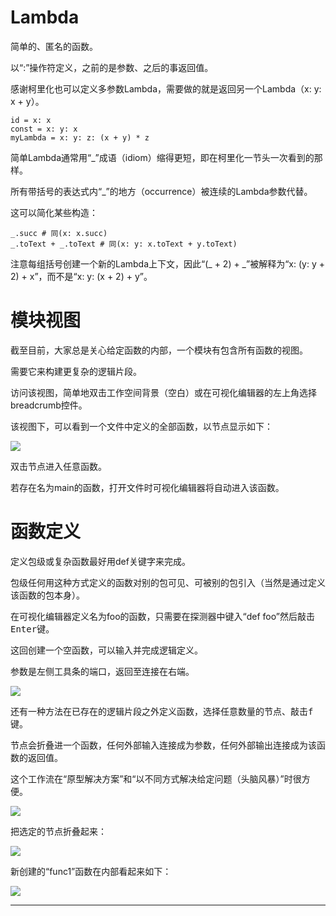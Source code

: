 # Lambda
简单的、匿名的函数。

以“:”操作符定义，之前的是参数、之后的事返回值。

感谢柯里化也可以定义多参数Lambda，需要做的就是返回另一个Lambda（x: y: x + y）。

	id = x: x
	const = x: y: x
	myLambda = x: y: z: (x + y) * z

简单Lambda通常用“_”成语（idiom）缩得更短，即在柯里化一节头一次看到的那样。

所有带括号的表达式内“_”的地方（occurrence）被连续的Lambda参数代替。

这可以简化某些构造：

	_.succ # 同(x: x.succ)
	_.toText + _.toText # 同(x: y: x.toText + y.toText)

注意每组括号创建一个新的Lambda上下文，因此“(_ + 2) + _”被解释为“x: (y: y + 2) + x”，而不是“x: y: (x + 2) + y”。

# 模块视图
截至目前，大家总是关心给定函数的内部，一个模块有包含所有函数的视图。

需要它来构建更复杂的逻辑片段。

访问该视图，简单地双击工作空间背景（空白）或在可视化编辑器的左上角选择breadcrumb控件。

该视图下，可以看到一个文件中定义的全部函数，以节点显示如下：

![][0]

双击节点进入任意函数。

若存在名为main的函数，打开文件时可视化编辑器将自动进入该函数。

# 函数定义
定义包级或复杂函数最好用def关键字来完成。

包级任何用这种方式定义的函数对别的包可见、可被别的包引入（当然是通过定义该函数的包本身）。

在可视化编辑器定义名为foo的函数，只需要在探测器中键入“def foo”然后敲击<kbd>Enter</kbd>键。

这回创建一个空函数，可以输入并完成逻辑定义。

参数是左侧工具条的端口，返回至连接在右端。

![][1]

还有一种方法在已存在的逻辑片段之外定义函数，选择任意数量的节点、敲击<kbd>f</kbd>键。

节点会折叠进一个函数，任何外部输入连接成为参数，任何外部输出连接成为该函数的返回值。

这个工作流在“原型解决方案”和“以不同方式解决给定问题（头脑风暴）”时很方便。

![][2]

把选定的节点折叠起来：

![][3]

新创建的“func1”函数在内部看起来如下：

![][4]

---
[0]:./images/module-view-toplevel.png
[1]:./images/function-define.png
[2]:./images/before-collapse.png
[3]:./images/after-collapse.png
[4]:./images/collapsed-inside.png